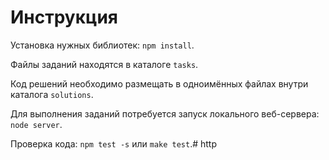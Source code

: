 # Инструкция

Установка нужных библиотек: `npm install`.

Файлы заданий находятся в каталоге `tasks`.

Код решений необходимо размещать в одноимённых файлах внутри каталога `solutions`.

Для выполнения заданий потребуется запуск локального веб-сервера: `node server`. 

Проверка кода: `npm test -s` или `make test`.#   h t t p  
 